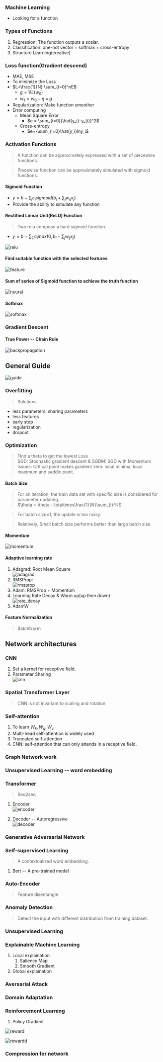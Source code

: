 ### Machine Learning  
- Looking for a function  

### Types of Functions  
1. Regression: The function outputs a scalar.  
2. Classification: one-hot vector + softmax + cross-entropy  
3. Structure Learning(creative)  

### Loss function(Gradient descend)  
- MAE, MSE  
- To minimize the Loss  
- $L=\frac{1}{N} \sum_{i=0}^nE$
    - $g=\nabla L(w_0)$
    - $w_1 = w_0 - \eta\times g$
- Regularization: Make function smoother  
- Error computing  
    - Mean Square Error  
        - $e = \sum_{i=0}(\hat{y_i}-y_{i})^2$
    - Cross-entropy  
        - $e=-\sum_{i=0}\hat{y_i}lny_i$


### Activation Functions  
> A function can be approximately expressed with a set of piecewise functions.  

> Piecewise function can be approximately simulated with sigmoid functions.  

#### Sigmoid Function  
- $y = b + \sum_{i}c_isigmoid(b_i+\sum_jw_{ij}x_j)$
- Provide the ability to simulate any function  

#### Rectified Linear Unit(ReLU) Function  
> Two relu compose a hard sigmoid function.  
- $y = b + \sum_{2i}c_imax(0,b_i+\sum_jw_{ij}x_j)$

![relu](./img/relu.jpg)  

#### Find suitable function with the selected features  
![feature](./img/feature.jpg)  

#### Sum of series of Sigmoid function to achieve the truth function    
![neural](./img/neural.jpg)

#### Softmax  
![softmax](./img/softmax.jpg)


### Gradient Descent

#### True Power -- Chain Rule  
![backpropagation](./img/backpropagation.jpg)



## General Guide  
![guide](./img/guide.jpg)

### Overfitting  
> Solutions  

- less parameters, sharing parameters  
- less features  
- early stop  
- regularization  
- dropout  

### Optimization  
> Find a theta to get the lowest Loss  
> SGD: Stochastic gradient descent & SGDM: SGD with Momentum  
> Issues: Critical point makes gradient zero: local minima, local maximum and saddle point.  

#### Batch Size  
> For an iteration, the train data set with specific size is considered for parameter updating.  
$\theta = \theta - \eta\times\frac{1}{N}\sum_{i}^N$

> For batch size=1, the update is too noisy.  

> Relatively, Small batch size performs better than large batch size.  


#### Momentum  
![momentum](./img/momentum.jpg)

#### Adaptive learning rate  
1. Adagrad: Root Mean Square  
    ![adagrad](./img/adagrad.jpg)  
2. RMSProp:  
    ![rmsprop](./img/rmsprop.jpg)  
3. Adam: RMSProp + Momentum  
4. Learning Rate Decay & Warm up(up then down)  
    ![rate_decay](./img/rate_decay.jpg)  
5. AdamW  

#### Feature Normalization  
> BatchNorm  



## Network architectures  

### CNN  
1. Set a kernel for receptive field.  
2. Parameter Sharing  
    ![cnn](./img/cnn.jpg)  

### Spatial Transformer Layer  
> CNN is not invariant to scaling and rotation  


### Self-attention  
1. To learn $W_k , W_q ,  W_v$  
2. Multi-head self-attention is widely used  
3. Truncated self-attention  
4. CNN: self-attention that can only attends in a receptive field.  

### Graph Network work  


### Unsupervised Learning -- word embedding  


### Transformer  
> Seq2seq  

1. Encoder  
![encoder](./img/encoder.jpg)

2. Decoder -- Autoregressive  
![decoder](./img/decoder.jpg)


### Generative Adversarial Network  


### Self-supervised Learning  

> A contextualized word embedding.    

1. Bert -- A pre-trained model 


### Auto-Encoder  
> Feature disentangle  


### Anomaly Detection  
> Detect the input with different distribution from training dataset.      


### Unsupervised Learning  


### Explainable Machine Learning  
1. Local explaination
    1. Saliency Map   
    2. Smooth Gradient  
2. Global explaination  


### Aversarial Attack  

### Domain Adaptation  

### Reinforcement Learning 
1. Policy Gradient  

![reward](./img/reward.jpg)

![rewardd](./img/rewardd.jpg)

### Compression for network  



